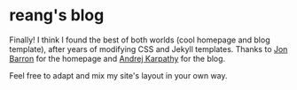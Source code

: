 # reang's blog

Finally! I think I found the best of both worlds (cool homepage and blog template), after years of modifying CSS and Jekyll templates. Thanks to [Jon Barron](https://jonbarron.info) for the homepage and [Andrej Karpathy](https://karpathy.github.io) for the blog.

Feel free to adapt and mix my site's layout in your own way.